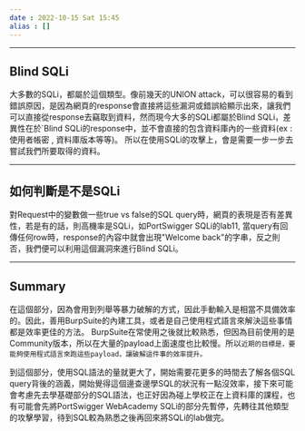 ```yaml
---
date : 2022-10-15 Sat 15:45
alias : []
---
```


---
## Blind SQLi

大多數的SQLi，都屬於這個類型。像前幾天的UNION attack，可以很容易的看到錯誤原因，是因為網頁的response會直接將這些漏洞或錯誤給顯示出來，讓我們可以直接從response去竊取到資料，然而現今大多的SQLi都屬於Blind SQLi，差異性在於`Blind SQLi的response中，並不會直接的包含資料庫內的一些資料(ex : 使用者帳密 , 資料庫版本等等)。 所以在使用SQLi的攻擊上，會是需要一步一步去嘗試我們所要取得的資料。

---
## 如何判斷是不是SQLi

對Request中的變數做一些true vs false的SQL query時，網頁的表現是否有差異性，若是有的話，則高機率是SQLi，如PortSwigger SQLi的lab11, 當query有回傳任何row時，response的內容中就會出現"Welcome back"的字串，反之則否，我們便可以利用這個漏洞來進行Blind SQLi。

---
## Summary
在這個部分，因為會用到列舉等暴力破解的方式，因此手動輸入是相當不具備效率的。因此，善用BurpSuite的內建工具，或者是自己使用程式語言來解決這些事情都是效率更佳的方法。
BurpSuite在常使用之後就比較熟悉，但因為目前使用的是Community版本，所以在大量的payload上面速度也比較慢。所以`近期的目標是，要能夠使用程式語言來跑這些payload，讓破解這件事的效率提升。`


到這個部分，使用SQL語法的量就更大了，開始需要花更多的時間去了解各個SQL query背後的涵義，開始覺得這個邊查邊學SQL的狀況有一點沒效率，接下來可能會考慮先去學基礎部分的SQL語法，也正好因為碰上學校正在上資料庫的課程，也有可能會先將PortSwigger WebAcademy SQLi的部分先暫停，先轉往其他類型的攻擊學習，待到SQL較為熟悉之後再回來將SQLi的lab做完。


